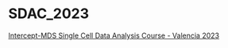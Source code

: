 # SDAC_2023
[Intercept-MDS Single Cell Data Analysis Course - Valencia 2023](https://training.biobam.com/interceptmds-single-cell-data-analysis-course-valencia-2023/)
